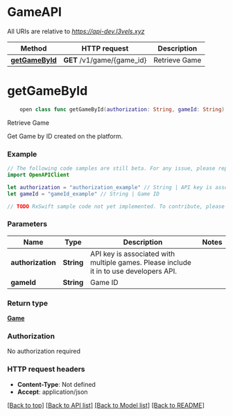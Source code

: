 # GameAPI

All URIs are relative to *https://api-dev.l3vels.xyz*

Method | HTTP request | Description
------------- | ------------- | -------------
[**getGameById**](GameAPI.md#getgamebyid) | **GET** /v1/game/{game_id} | Retrieve Game


# **getGameById**
```swift
    open class func getGameById(authorization: String, gameId: String) -> Observable<Game>
```

Retrieve Game

Get Game by ID created on the platform.

### Example
```swift
// The following code samples are still beta. For any issue, please report via http://github.com/OpenAPITools/openapi-generator/issues/new
import OpenAPIClient

let authorization = "authorization_example" // String | API key is associated with multiple games. Please include it in to use developers API.
let gameId = "gameId_example" // String | Game ID

// TODO RxSwift sample code not yet implemented. To contribute, please open a ticket via http://github.com/OpenAPITools/openapi-generator/issues/new
```

### Parameters

Name | Type | Description  | Notes
------------- | ------------- | ------------- | -------------
 **authorization** | **String** | API key is associated with multiple games. Please include it in to use developers API. | 
 **gameId** | **String** | Game ID | 

### Return type

[**Game**](Game.md)

### Authorization

No authorization required

### HTTP request headers

 - **Content-Type**: Not defined
 - **Accept**: application/json

[[Back to top]](#) [[Back to API list]](../README.md#documentation-for-api-endpoints) [[Back to Model list]](../README.md#documentation-for-models) [[Back to README]](../README.md)


